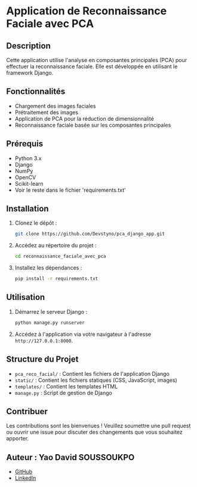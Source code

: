 # Application de Reconnaissance Faciale avec PCA

## Description

Cette application utilise l'analyse en composantes principales (PCA) pour effectuer la reconnaissance faciale. Elle est développée en utilisant le framework Django.

## Fonctionnalités

- Chargement des images faciales
- Prétraitement des images
- Application de PCA pour la réduction de dimensionnalité
- Reconnaissance faciale basée sur les composantes principales

## Prérequis

- Python 3.x
- Django
- NumPy
- OpenCV
- Scikit-learn
- Voir le reste dans le fichier 'requirements.txt'

## Installation

1. Clonez le dépôt :

    ```bash
    git clone https://github.com/Devstyno/pca_django_app.git
    ```

2. Accédez au répertoire du projet :

    ```bash
    cd reconnaissance_faciale_avec_pca
    ```

3. Installez les dépendances :

    ```bash
    pip install -r requirements.txt
    ```

## Utilisation

1. Démarrez le serveur Django :

    ```bash
    python manage.py runserver
    ```

2. Accédez à l'application via votre navigateur à l'adresse `http://127.0.0.1:8000`.

## Structure du Projet

- `pca_reco_facial/` : Contient les fichiers de l'application Django
- `static/` : Contient les fichiers statiques (CSS, JavaScript, images)
- `templates/` : Contient les templates HTML
- `manage.py` : Script de gestion de Django

## Contribuer

Les contributions sont les bienvenues ! Veuillez soumettre une pull request ou ouvrir une issue pour discuter des changements que vous souhaitez apporter.

## Auteur : Yao David SOUSSOUKPO

- [GitHub](https://github.com/devstyno)
- [LinkedIn](https://www.linkedin.com/in/yao-david-soussoukpo-0a52a222a/)
